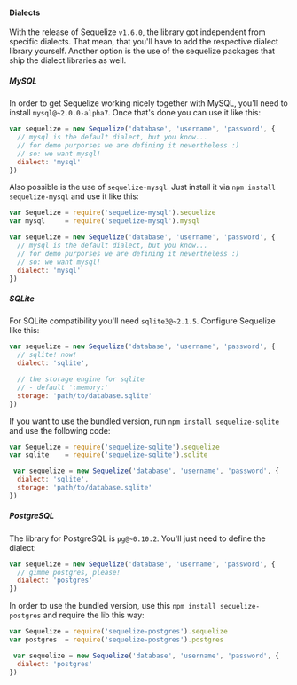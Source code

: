 #### Dialects

With the release of Sequelize `v1.6.0`, the library got independent from specific dialects. That mean, that you'll have to add the respective dialect library yourself. Another option is the use of the sequelize packages that ship the dialect libraries as well.

##### MySQL

In order to get Sequelize working nicely together with MySQL, you'll need to install `mysql@~2.0.0-alpha7`. Once that's done you can use it like this:

```js
var sequelize = new Sequelize('database', 'username', 'password', {
  // mysql is the default dialect, but you know...
  // for demo purporses we are defining it nevertheless :)
  // so: we want mysql!
  dialect: 'mysql'
})
```

Also possible is the use of `sequelize-mysql`. Just install it via `npm install sequelize-mysql` and use it like this:

```js
var Sequelize = require('sequelize-mysql').sequelize
var mysql     = require('sequelize-mysql').mysql

var sequelize = new Sequelize('database', 'username', 'password', {
  // mysql is the default dialect, but you know...
  // for demo purporses we are defining it nevertheless :)
  // so: we want mysql!
  dialect: 'mysql'
})
```

##### SQLite

For SQLite compatibility you'll need `sqlite3@~2.1.5`. Configure Sequelize like this:

```js
var sequelize = new Sequelize('database', 'username', 'password', {
  // sqlite! now!
  dialect: 'sqlite',

  // the storage engine for sqlite
  // - default ':memory:'
  storage: 'path/to/database.sqlite'
})
```

If you want to use the bundled version, run `npm install sequelize-sqlite` and use the following code:

```js
var Sequelize = require('sequelize-sqlite').sequelize
var sqlite    = require('sequelize-sqlite').sqlite

 var sequelize = new Sequelize('database', 'username', 'password', {
  dialect: 'sqlite',
  storage: 'path/to/database.sqlite'
})
```

##### PostgreSQL

The library for PostgreSQL is `pg@~0.10.2`. You'll just need to define the dialect:

```js
var sequelize = new Sequelize('database', 'username', 'password', {
  // gimme postgres, please!
  dialect: 'postgres'
})
```

In order to use the bundled version, use this `npm install sequelize-postgres` and require the lib this way:

```js
var Sequelize = require('sequelize-postgres').sequelize
var postgres  = require('sequelize-postgres').postgres

 var sequelize = new Sequelize('database', 'username', 'password', {
  dialect: 'postgres'
})
```
